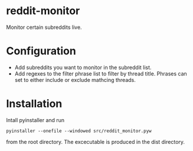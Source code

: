 # reddit-monitor

Monitor certain subreddits live.

# Configuration
* Add subreddits you want to monitor in the subreddit list.
* Add regexes to the filter phrase list to filter by thread title. Phrases can set to either include or exclude mathcing threads.

# Installation 
Intall pyinstaller and run 
```
pyinstaller --onefile --windowed src/reddit_monitor.pyw
```
from the root directory. The excecutable is produced in the dist directory.
